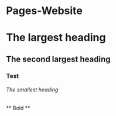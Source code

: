 # Pages-Website

# The largest heading
## The second largest heading
### Test 
###### The smallest heading

** Bold **

